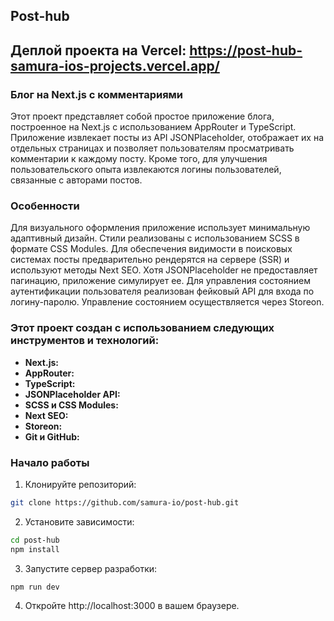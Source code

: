 ## Post-hub

## Деплой проекта на Vercel: https://post-hub-samura-ios-projects.vercel.app/

### Блог на Next.js с комментариями
Этот проект представляет собой простое приложение блога, построенное на Next.js с использованием AppRouter и TypeScript. Приложение извлекает посты из API JSONPlaceholder, отображает их на отдельных страницах
и позволяет пользователям просматривать комментарии к каждому посту. Кроме того, для улучшения пользовательского опыта извлекаются логины пользователей, связанные с авторами постов.

### Особенности
Для визуального оформления приложение использует минимальную адаптивный дизайн. Стили реализованы с использованием SCSS в формате CSS Modules.
Для обеспечения видимости в поисковых системах посты предварительно рендерятся на сервере (SSR) и используют методы Next SEO. Хотя JSONPlaceholder не предоставляет пагинацию, приложение симулирует ее.
Для управления состоянием аутентификации пользователя реализован фейковый API для входа по логину-паролю. Управление состоянием осуществляется через Storeon.

### Этот проект создан с использованием следующих инструментов и технологий:
- **Next.js:**
- **AppRouter:**
- **TypeScript:**
- **JSONPlaceholder API:**
- **SCSS и CSS Modules:**
- **Next SEO:**
- **Storeon:**
- **Git и GitHub:**

### Начало работы

1. Клонируйте репозиторий:
```bash
git clone https://github.com/samura-io/post-hub.git
```

2. Установите зависимости:
```bash
cd post-hub
npm install
```

3. Запустите сервер разработки:
```bash
npm run dev
```
4. Откройте http://localhost:3000 в вашем браузере.
